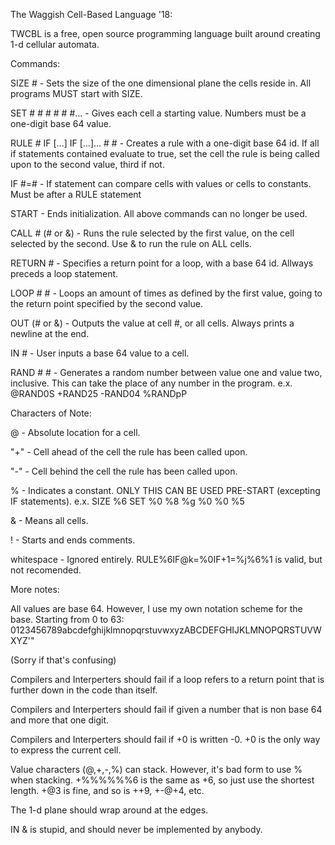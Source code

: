 The Waggish Cell-Based Language '18:

TWCBL is a free, open source programming language built around creating 1-d cellular automata.

Commands:

SIZE #                            -  Sets the size of the one dimensional plane the cells reside in. All programs MUST start with SIZE.

SET # # # # # #...                -  Gives each cell a starting value. Numbers must be a one-digit base 64 value.

RULE # IF [...] IF [...]... # #   -  Creates a rule with a one-digit base 64 id. If all if statements contained evaluate to true, set the cell the rule is being called upon to the second value, third if not.

IF #=#                            -  If statement can compare cells with values or cells to constants. Must be after a RULE statement

START                             -  Ends initialization. All above commands can no longer be used.

CALL # (# or &)                   -  Runs the rule selected by the first value, on the cell selected by the second. Use & to run the rule on ALL cells.

RETURN #                          -  Specifies a return point for a loop, with a base 64 id. Allways preceds a loop statement.

LOOP # #                          -  Loops an amount of times as defined by the first value, going to the return point specified by the second value.

OUT (# or &)                      -  Outputs the value at cell #, or all cells. Always prints a newline at the end.

IN #                              -  User inputs a base 64 value to a cell.

RAND # #                          -  Generates a random number between value one and value two, inclusive. This can take the place of any number in the  program. e.x. @RAND0S +RAND25 -RAND04 %RANDpP

Characters of Note:

@                                 -  Absolute location for a cell.

"+"                                 -  Cell ahead of the cell the rule has been called upon.

"-"                                 -  Cell behind the cell the rule has been called upon.

%                                 -  Indicates a constant. ONLY THIS CAN BE USED PRE-START (excepting IF statements). e.x. SIZE %6 SET %0 %8 %g %0 %0 %5

&                                 -  Means all cells.

!                                 -  Starts and ends comments.

whitespace                        -  Ignored entirely. RULE%6IF@k=%0IF+1=%j%6%1 is valid, but not recomended.

More notes:

All values are base 64. However, I use my own notation scheme for the base. Starting from 0 to 63: 0123456789abcdefghijklmnopqrstuvwxyzABCDEFGHIJKLMNOPQRSTUVWXYZ'"

(Sorry if that's confusing)

Compilers and Interperters should fail if a loop refers to a return point that is further down in the code than itself.

Compilers and Interperters should fail if given a number that is non base 64 and more that one digit.

Compilers and Interperters should fail if +0 is written -0. +0 is the only way to express the current cell.

Value characters (@,+,-,%) can stack. However, it's bad form to use % when stacking. +%%%%%%6 is the same as +6, so just use the shortest length. +@3 is fine, and so is ++9, +-@+4, etc.

The 1-d plane should wrap around at the edges.

IN & is stupid, and should never be implemented by anybody.
